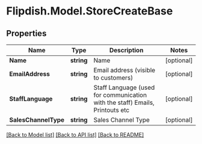 # Flipdish.Model.StoreCreateBase
## Properties

Name | Type | Description | Notes
------------ | ------------- | ------------- | -------------
**Name** | **string** | Name | [optional] 
**EmailAddress** | **string** | Email address (visible to customers) | [optional] 
**StaffLanguage** | **string** | Staff Language (used for communication with the staff)  Emails, Printouts etc | [optional] 
**SalesChannelType** | **string** | Sales Channel Type | [optional] 

[[Back to Model list]](../README.md#documentation-for-models) [[Back to API list]](../README.md#documentation-for-api-endpoints) [[Back to README]](../README.md)

